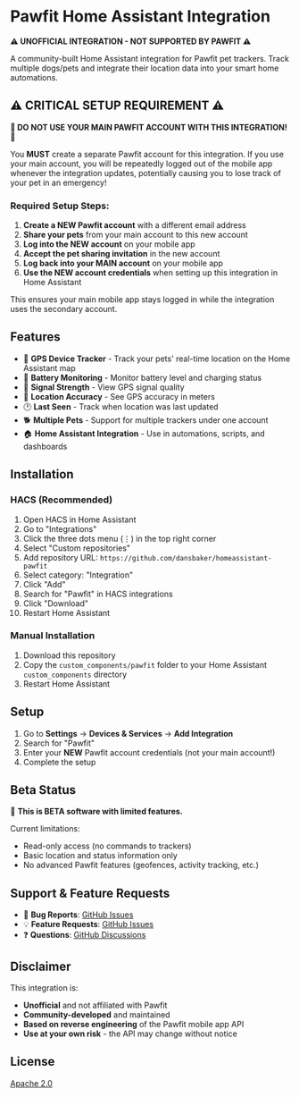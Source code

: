 
# Pawfit Home Assistant Integration

**⚠️ UNOFFICIAL INTEGRATION - NOT SUPPORTED BY PAWFIT ⚠️**

A community-built Home Assistant integration for Pawfit pet trackers. Track multiple dogs/pets and integrate their location data into your smart home automations.

## ⚠️ CRITICAL SETUP REQUIREMENT ⚠️

**🚨 DO NOT USE YOUR MAIN PAWFIT ACCOUNT WITH THIS INTEGRATION! 🚨**

You **MUST** create a separate Pawfit account for this integration. If you use your main account, you will be repeatedly logged out of the mobile app whenever the integration updates, potentially causing you to lose track of your pet in an emergency!

### Required Setup Steps:

1. **Create a NEW Pawfit account** with a different email address
2. **Share your pets** from your main account to this new account
3. **Log into the NEW account** on your mobile app
4. **Accept the pet sharing invitation** in the new account
5. **Log back into your MAIN account** on your mobile app
6. **Use the NEW account credentials** when setting up this integration in Home Assistant

This ensures your main mobile app stays logged in while the integration uses the secondary account.

## Features

- 📍 **GPS Device Tracker** - Track your pets' real-time location on the Home Assistant map
- 🔋 **Battery Monitoring** - Monitor battery level and charging status
- 📶 **Signal Strength** - View GPS signal quality
- 🎯 **Location Accuracy** - See GPS accuracy in meters
- 🕐 **Last Seen** - Track when location was last updated
- 🐕 **Multiple Pets** - Support for multiple trackers under one account
- 🏠 **Home Assistant Integration** - Use in automations, scripts, and dashboards

## Installation

### HACS (Recommended)

1. Open HACS in Home Assistant
2. Go to "Integrations"
3. Click the three dots menu (⋮) in the top right corner
4. Select "Custom repositories"
5. Add repository URL: `https://github.com/dansbaker/homeassistant-pawfit`
6. Select category: "Integration"
7. Click "Add"
8. Search for "Pawfit" in HACS integrations
9. Click "Download"
10. Restart Home Assistant

### Manual Installation

1. Download this repository
2. Copy the `custom_components/pawfit` folder to your Home Assistant `custom_components` directory
3. Restart Home Assistant

## Setup

1. Go to **Settings** → **Devices & Services** → **Add Integration**
2. Search for "Pawfit"
3. Enter your **NEW** Pawfit account credentials (not your main account!)
4. Complete the setup

## Beta Status

🚧 **This is BETA software with limited features.**

Current limitations:
- Read-only access (no commands to trackers)
- Basic location and status information only
- No advanced Pawfit features (geofences, activity tracking, etc.)

## Support & Feature Requests

- 🐛 **Bug Reports**: [GitHub Issues](https://github.com/dansbaker/homeassistant-pawfit/issues)
- 💡 **Feature Requests**: [GitHub Issues](https://github.com/dansbaker/homeassistant-pawfit/issues)
- ❓ **Questions**: [GitHub Discussions](https://github.com/dansbaker/homeassistant-pawfit/discussions)

## Disclaimer

This integration is:
- **Unofficial** and not affiliated with Pawfit
- **Community-developed** and maintained
- **Based on reverse engineering** of the Pawfit mobile app API
- **Use at your own risk** - the API may change without notice

## License

[Apache 2.0](LICENSE)
